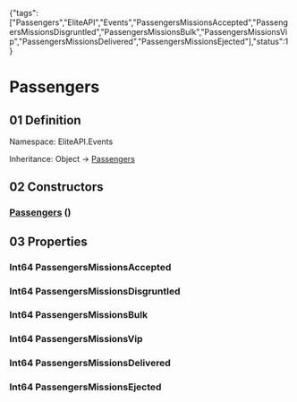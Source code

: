 {"tags":["Passengers","EliteAPI","Events","PassengersMissionsAccepted","PassengersMissionsDisgruntled","PassengersMissionsBulk","PassengersMissionsVip","PassengersMissionsDelivered","PassengersMissionsEjected"],"status":1}

# Passengers

## 01 Definition

Namespace: <span class='code'>EliteAPI.Events</span>

Inheritance: <span class='code'>Object</span> → <span class='code'>[Passengers](../../EliteAPI/Events/Passengers.html)</span>

## 02 Constructors

### <span class='code'>[Passengers](../../EliteAPI/Events/Passengers.html)</span> ()

## 03 Properties

### <span class='code'>Int64</span> PassengersMissionsAccepted

### <span class='code'>Int64</span> PassengersMissionsDisgruntled

### <span class='code'>Int64</span> PassengersMissionsBulk

### <span class='code'>Int64</span> PassengersMissionsVip

### <span class='code'>Int64</span> PassengersMissionsDelivered

### <span class='code'>Int64</span> PassengersMissionsEjected

